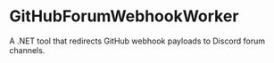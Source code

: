 # GitHubForumWebhookWorker

A .NET tool that redirects GitHub webhook payloads to Discord forum channels.